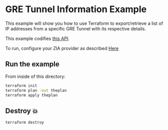 # GRE Tunnel Information Example

This example will show you how to use Terraform to export/retrieve a list of IP addresses from a specific GRE Tunnel with its respective details.

This example codifies [this API](https://help.zscaler.com/zia/api#/Traffic%20Forwarding/getIPGWDetails).

To run, configure your ZIA provider as described [Here](https://github.com/willguibr/terraform-provider-zia/blob/master/docs/index.html.markdown)

## Run the example

From inside of this directory:

```bash
terraform init
terraform plan -out theplan
terraform apply theplan
```

## Destroy 💥

```bash
terraform destroy
```
